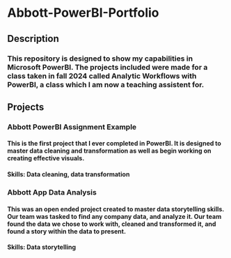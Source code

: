 # Abbott-PowerBI-Portfolio
## Description
### This repository is designed to show my capabilities in Microsoft PowerBI. The projects included were made for a class taken in fall 2024 called Analytic Workflows with PowerBI, a class which I am now a teaching assistent for.
## Projects
### Abbott PowerBI Assignment Example 
#### This is the first project that I ever completed in PowerBI. It is designed to master data cleaning and transformation as well as begin working on creating effective visuals.
#### Skills: Data cleaning, data transformation
### Abbott App Data Analysis 
#### This was an open ended project created to master data storytelling skills. Our team was tasked to find any company data, and analyze it. Our team found the data we chose to work with, cleaned and transformed it, and found a story within the data to present. 
#### Skills: Data storytelling
